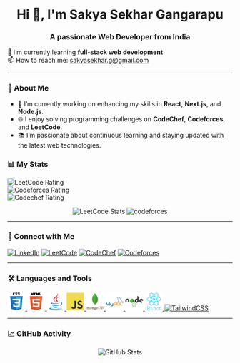<h1 align="center">Hi 👋, I'm Sakya Sekhar Gangarapu</h1>
<h3 align="center">A passionate Web Developer from India</h3>


🌱 I’m currently learning **full-stack web development** <br>
📫 How to reach me: <a href="mailto:sakyasekhar.g@gmail.com">sakyasekhar.g@gmail.com</a>


---

### 🚀 About Me
- 🔭 I’m currently working on enhancing my skills in **React**, **Next.js**, and **Node.js**.
- 🌐 I enjoy solving programming challenges on **CodeChef**, **Codeforces**, and **LeetCode**.
- 📚 I’m passionate about continuous learning and staying updated with the latest web technologies.





### 📊 My Stats
![LeetCode Rating](https://img.shields.io/badge/dynamic/json?url=https%3A%2F%2Fabout-coderme.vercel.app%2Fleetcode%2FSakyasekhar&query=%24.rating&style=flat-square&label=LeetCode)  
![Codeforces Rating](https://img.shields.io/badge/dynamic/json?url=https%3A%2F%2Fabout-coderme.vercel.app%2Fcodeforces%2Fsakyasekhar&query=%24.rating&style=flat-square&label=Codeforces)  
![Codechef Rating](https://img.shields.io/badge/dynamic/json?url=https%3A%2F%2Fcoderme.vercel.app%2Fcodechef%2Fsakyasekhar&query=%24.rating&style=flat-square&label=Codechef)  

<p align="center">
  <img src="https://leetcard.jacoblin.cool/sakyasekhar?theme=dark&ext=heatmap" alt="LeetCode Stats" />
  <img src="https://codeforces-readme-stats.vercel.app/api/card?username=sakyasekhar&theme=github_dark&disable_animations=false&show_icons=true&force_username=true" alt="codeforces" />
  
</p>


---

### 🤝 Connect with Me
<p align="left">
  <a href="https://linkedin.com/in/sakyasekhar-gangarapu" target="_blank">
    <img align="center" src="https://raw.githubusercontent.com/rahuldkjain/github-profile-readme-generator/master/src/images/icons/Social/linked-in-alt.svg" alt="LinkedIn" height="30" width="40" />
  </a>
  <a href="https://www.leetcode.com/sakyasekhar" target="_blank">
    <img align="center" src="https://raw.githubusercontent.com/rahuldkjain/github-profile-readme-generator/master/src/images/icons/Social/leet-code.svg" alt="LeetCode" height="30" width="40" />
  </a>
  <a href="https://www.codechef.com/users/sakyasekhar" target="_blank">
    <img align="center" src="https://cdn.jsdelivr.net/npm/simple-icons@3.1.0/icons/codechef.svg" alt="CodeChef" height="30" width="40" />
  </a>
  <a href="https://codeforces.com/profile/sakyasekhar" target="_blank">
    <img align="center" src="https://raw.githubusercontent.com/rahuldkjain/github-profile-readme-generator/master/src/images/icons/Social/codeforces.svg" alt="Codeforces" height="30" width="40" />
  </a>
  
 

</p>

---

### 🛠 Languages and Tools
<p align="left"> 
  <a href="https://www.w3schools.com/css/" target="_blank" rel="noreferrer"> 
    <img src="https://raw.githubusercontent.com/devicons/devicon/master/icons/css3/css3-original-wordmark.svg" alt="CSS3" width="40" height="40"/> 
  </a> 
  <a href="https://www.w3.org/html/" target="_blank" rel="noreferrer"> 
    <img src="https://raw.githubusercontent.com/devicons/devicon/master/icons/html5/html5-original-wordmark.svg" alt="HTML5" width="40" height="40"/> 
  </a> 
  <a href="https://www.java.com" target="_blank" rel="noreferrer"> 
    <img src="https://raw.githubusercontent.com/devicons/devicon/master/icons/java/java-original.svg" alt="Java" width="40" height="40"/> 
  </a> 
  <a href="https://developer.mozilla.org/en-US/docs/Web/JavaScript" target="_blank" rel="noreferrer"> 
    <img src="https://raw.githubusercontent.com/devicons/devicon/master/icons/javascript/javascript-original.svg" alt="JavaScript" width="40" height="40"/> 
  </a> 
  <a href="https://www.mongodb.com/" target="_blank" rel="noreferrer"> 
    <img src="https://raw.githubusercontent.com/devicons/devicon/master/icons/mongodb/mongodb-original-wordmark.svg" alt="MongoDB" width="40" height="40"/> 
  </a> 
  <a href="https://www.mysql.com/" target="_blank" rel="noreferrer"> 
    <img src="https://raw.githubusercontent.com/devicons/devicon/master/icons/mysql/mysql-original-wordmark.svg" alt="MySQL" width="40" height="40"/> 
  </a> 
  <a href="https://nodejs.org" target="_blank" rel="noreferrer"> 
    <img src="https://raw.githubusercontent.com/devicons/devicon/master/icons/nodejs/nodejs-original-wordmark.svg" alt="Node.js" width="40" height="40"/> 
  </a> 
  <a href="https://reactjs.org/" target="_blank" rel="noreferrer"> 
    <img src="https://raw.githubusercontent.com/devicons/devicon/master/icons/react/react-original-wordmark.svg" alt="React" width="40" height="40"/> 
  </a> 
  <a href="https://tailwindcss.com/" target="_blank" rel="noreferrer"> 
    <img src="https://www.vectorlogo.zone/logos/tailwindcss/tailwindcss-icon.svg" alt="TailwindCSS" width="40" height="40"/> 
  </a> 
</p>

---

### 📈 GitHub Activity
<p align="center">
  <img src="https://github-readme-stats.vercel.app/api?username=Sakyasekhar&theme=dark&show_icons=true&hide_border=true&count_private=true" alt="GitHub Stats" />
</p>

